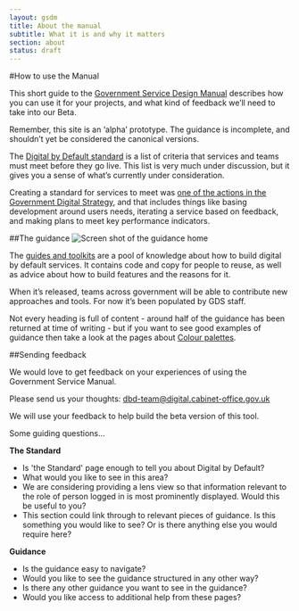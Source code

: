 ```yaml
---
layout: gsdm
title: About the manual
subtitle: What it is and why it matters
section: about
status: draft
---
```


#How to use the Manual

This short guide to the [Government Service Design Manual](http://gsdm.herokuapp.com/) describes how you can use it for your projects, and what kind of feedback we’ll need to take into our Beta.

Remember, this site is an ‘alpha’ prototype. The guidance is incomplete, and shouldn’t yet be considered the canonical versions.

The [Digital by Default standard](/digital-by-default) is a list of criteria that services and teams must meet before they go live. This list is very much under discussion, but it gives you a sense of what’s currently under consideration.

Creating a standard for services to meet was [one of the actions in the Government Digital Strategy](http://publications.cabinetoffice.gov.uk/digital/strategy/#initial-outline-of-proposed-digital-by-default-transactional-service-standard), and that includes things like basing development around users needs, iterating a service based on feedback, and making plans to meet key performance indicators.

##The guidance
![Screen shot of the guidance home](http://alphagov.files.wordpress.com/2013/01/screen-shot-2013-01-07-at-15-45-48-e1357574909251.png)

The [guides and toolkits](http://gsdm.herokuapp.com/handbook/) are a pool of knowledge about how to build digital by default services. It contains code and copy for people to reuse, as well as advice about how to build features and the reasons for it.

When it’s released, teams across government will be able to contribute new approaches and tools. For now it’s been populated by GDS staff. 

Not every heading is full of content - around half of the guidance has been returned at time of writing - but if you want to see good examples of guidance then take a look at the pages about [Colour palettes](/guides-and-toolkits/colours).

##Sending feedback

We would love to get feedback on your experiences of using the Government Service Manual.

Please send us your thoughts: [dbd-team@digital.cabinet-office.gov.uk](mailto:dbd-team@digital.cabinet-office.gov.uk)

We will use your feedback to help build the beta version of this tool. 

Some guiding questions...

**The Standard**

* Is 'the Standard' page enough to tell you about Digital by Default?
* What would you like to see in this area?
* We are considering providing a lens view so that information relevant to the role of person logged in is most prominently displayed. Would this be useful to you?
* This section could link through to relevant pieces of guidance. Is this something you would like to see? Or is there anything else you would require here?

**Guidance**

* Is the guidance easy to navigate?
* Would you like to see the guidance structured in any other way?
* Is there any other guidance you want to see in the guidance?
* Would you like access to additional help from these pages?





